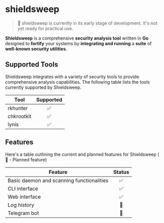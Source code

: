 # shieldsweep

> 📢 shieldsweep is currently in its early stage of development. It's not yet ready for practical use.

**Shieldsweep** is a comprehensive **security analysis tool** written in **Go** designed to **fortify** your systems by **integrating and running** a **suite** of **well-known security utilities**.

## Supported Tools

Shieldsweep integrates with a variety of security tools to provide comprehensive analysis capabilities. The following table lists the tools currently supported by Shieldsweep.

| Tool      | Supported |
| --------- | :-------: |
| rkhunter  |    ✅     |
| chkrootkit|    ✅     |
| lynis     |    ✅     |


## Features

Here's a table outlining the current and planned features for Shieldsweep ( :construction: - Planned feature)

| Feature                                       | Status                |
| --------------------------------------------- | :-------------------: |
| Basic daemon and scanning functionalities     |  :white_check_mark:   |
| CLI interface                                 |  :white_check_mark:   |
| Web interface                                 |  :white_check_mark:   |
| Log history                                   |  :construction:   |
| Telegram bot                                  |  :construction:   |
